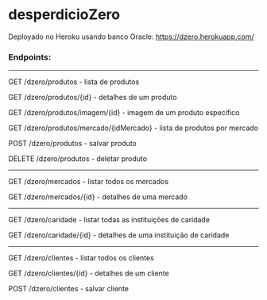 # desperdicioZero

Deployado no Heroku usando banco Oracle: https://dzero.herokuapp.com/

### Endpoints:

---
GET /dzero/produtos - lista de produtos

GET /dzero/produtos/{id} - detalhes de um produto

GET /dzero/produtos/imagem/{id} - imagem de um produto específico

GET /dzero/produtos/mercado/{idMercado} - lista de produtos por mercado

POST /dzero/produtos - salvar produto

DELETE /dzero/produtos - deletar produto

----

GET /dzero/mercados - listar todos os mercados

GET /dzero/mercados/{id} - detalhes de uma mercado

-----

GET /dzero/caridade - listar todas as instituições de caridade

GET /dzero/caridade/{id} - detalhes de uma instituição de caridade

-----

GET /dzero/clientes - listar todos os clientes

GET /dzero/clientes/{id} - detalhes de um cliente

POST /dzero/clientes - salvar cliente